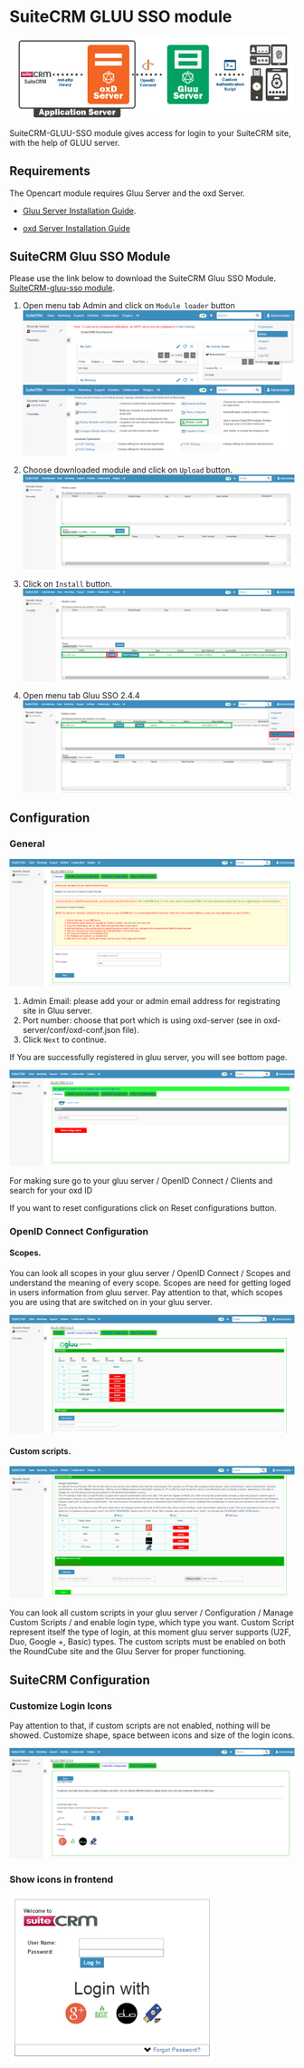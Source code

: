 # SuiteCRM GLUU SSO module 

![image](https://raw.githubusercontent.com/GluuFederation/gluu-sso-SuiteCRM-module/master/plugin.jpg)

SuiteCRM-GLUU-SSO module gives access for login to your SuiteCRM site, with the help of GLUU server.

## Requirements
The Opencart module requires Gluu Server and the oxd Server.

* [Gluu Server Installation Guide](https://www.gluu.org/docs/deployment/).

* [oxd Server Installation Guide](https://oxd.gluu.org/docs/oxdserver/install/)

## SuiteCRM Gluu SSO Module
Please use the link below to download the SuiteCRM Gluu SSO Module.
[SuiteCRM-gluu-sso module](https://github.com/GluuFederation/gluu-sso-SuiteCRM-module/raw/master/SuiteCRM_gluu_sso_2.4.4/SuiteCRM_gluu_sso_2.4.4.zip).

1. Open menu tab Admin and click on ```Module loader``` button
![Manager](https://raw.githubusercontent.com/GluuFederation/gluu-sso-SuiteCRM-module/master/docu/1.png) 
![Manager](https://raw.githubusercontent.com/GluuFederation/gluu-sso-SuiteCRM-module/master/docu/2.png) 

2. Choose downloaded module and click on ```Upload``` button. 
![upload](https://raw.githubusercontent.com/GluuFederation/gluu-sso-SuiteCRM-module/master/docu/d3.png) 

3. Click on ```Install``` button. 
![upload](https://raw.githubusercontent.com/GluuFederation/gluu-sso-SuiteCRM-module/master/docu/d4.png) 

4. Open menu tab Gluu SSO 2.4.4 
![upload](https://raw.githubusercontent.com/GluuFederation/gluu-sso-SuiteCRM-module/master/docu/d5.png) 

## Configuration
###  General

![General](https://raw.githubusercontent.com/GluuFederation/gluu-sso-SuiteCRM-module/master/docu/d6.png)  

1. Admin Email: please add your or admin email address for registrating site in Gluu server.
2. Port number: choose that port which is using oxd-server (see in oxd-server/conf/oxd-conf.json file).
3. Click ```Next``` to continue.

If You are successfully registered in gluu server, you will see bottom page.

![oxd_id](https://raw.githubusercontent.com/GluuFederation/gluu-sso-SuiteCRM-module/master/docu/d7.png)

For making sure go to your gluu server / OpenID Connect / Clients and search for your oxd ID

If you want to reset configurations click on Reset configurations button.

### OpenID Connect Configuration
#### Scopes.
You can look all scopes in your gluu server / OpenID Connect / Scopes and understand the meaning of  every scope.
Scopes are need for getting loged in users information from gluu server.
Pay attention to that, which scopes you are using that are switched on in your gluu server.

![Scopes2](https://raw.githubusercontent.com/GluuFederation/gluu-sso-SuiteCRM-module/master/docu/d9.png) 

#### Custom scripts.

![Customscripts](https://raw.githubusercontent.com/GluuFederation/gluu-sso-SuiteCRM-module/master/docu/d10.png)  

You can look all custom scripts in your gluu server / Configuration / Manage Custom Scripts / and enable login type, which type you want.
Custom Script represent itself the type of login, at this moment gluu server supports (U2F, Duo, Google +, Basic) types.
The custom scripts must be enabled on both the RoundCube site and the Gluu Server for proper functioning.

## SuiteCRM Configuration
### Customize Login Icons
 
Pay attention to that, if custom scripts are not enabled, nothing will be showed.
Customize shape, space between icons and size of the login icons.

![SuiteCRMConfiguration](https://raw.githubusercontent.com/GluuFederation/gluu-sso-SuiteCRM-module/master/docu/d11.png)  

### Show icons in frontend

![frontend](https://raw.githubusercontent.com/GluuFederation/gluu-sso-SuiteCRM-module/master/docu/d12.png) 
